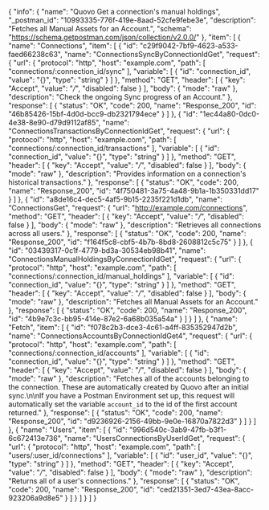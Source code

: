 {
  "info": {
    "name": "Quovo Get a connection's manual holdings",
    "_postman_id": "10993335-776f-419e-8aad-52cfe9febe3e",
    "description": "Fetches all Manual Assets for an Account.",
    "schema": "https://schema.getpostman.com/json/collection/v2.0.0/"
  },
  "item": [
    {
      "name": "Connections",
      "item": [
        {
          "id": "c29f9042-7bf9-4623-a533-faed66238c63",
          "name": "ConnectionsSyncByConnectionIdGet",
          "request": {
            "url": {
              "protocol": "http",
              "host": "example.com",
              "path": [
                "connections/:connection_id/sync"
              ],
              "variable": [
                {
                  "id": "connection_id",
                  "value": "{}",
                  "type": "string"
                }
              ]
            },
            "method": "GET",
            "header": [
              {
                "key": "Accept",
                "value": "*/*",
                "disabled": false
              }
            ],
            "body": {
              "mode": "raw"
            },
            "description": "Check the ongoing Sync progress of an Account."
          },
          "response": [
            {
              "status": "OK",
              "code": 200,
              "name": "Response_200",
              "id": "46b85426-15bf-4d0d-bcc9-db2321794ece"
            }
          ]
        },
        {
          "id": "1ec44a80-0dc0-4e38-8e90-d79d9112af85",
          "name": "ConnectionsTransactionsByConnectionIdGet",
          "request": {
            "url": {
              "protocol": "http",
              "host": "example.com",
              "path": [
                "connections/:connection_id/transactions"
              ],
              "variable": [
                {
                  "id": "connection_id",
                  "value": "{}",
                  "type": "string"
                }
              ]
            },
            "method": "GET",
            "header": [
              {
                "key": "Accept",
                "value": "*/*",
                "disabled": false
              }
            ],
            "body": {
              "mode": "raw"
            },
            "description": "Provides information on a connection's historical transactions."
          },
          "response": [
            {
              "status": "OK",
              "code": 200,
              "name": "Response_200",
              "id": "4f750481-3a75-4a48-9b1a-1b350331dd17"
            }
          ]
        },
        {
          "id": "a8de16c4-dec5-4af5-9b15-2235f221d1db",
          "name": "ConnectionsGet",
          "request": {
            "url": "http://example.com/connections",
            "method": "GET",
            "header": [
              {
                "key": "Accept",
                "value": "*/*",
                "disabled": false
              }
            ],
            "body": {
              "mode": "raw"
            },
            "description": "Retrieves all connections across all users."
          },
          "response": [
            {
              "status": "OK",
              "code": 200,
              "name": "Response_200",
              "id": "f164f5c8-cbf5-4b7b-8bd8-2608812c5c75"
            }
          ]
        },
        {
          "id": "03439317-0c1f-4779-bd3a-30534eb98b41",
          "name": "ConnectionsManualHoldingsByConnectionIdGet",
          "request": {
            "url": {
              "protocol": "http",
              "host": "example.com",
              "path": [
                "connections/:connection_id/manual_holdings"
              ],
              "variable": [
                {
                  "id": "connection_id",
                  "value": "{}",
                  "type": "string"
                }
              ]
            },
            "method": "GET",
            "header": [
              {
                "key": "Accept",
                "value": "*/*",
                "disabled": false
              }
            ],
            "body": {
              "mode": "raw"
            },
            "description": "Fetches all Manual Assets for an Account."
          },
          "response": [
            {
              "status": "OK",
              "code": 200,
              "name": "Response_200",
              "id": "4b9e7c3c-bb95-414e-87e2-6a68b035a54a"
            }
          ]
        }
      ]
    },
    {
      "name": "Fetch",
      "item": [
        {
          "id": "f078c2b3-dce3-4c61-a4ff-835352947d2b",
          "name": "ConnectionsAccountsByConnectionIdGet4",
          "request": {
            "url": {
              "protocol": "http",
              "host": "example.com",
              "path": [
                "connections/:connection_id/accounts"
              ],
              "variable": [
                {
                  "id": "connection_id",
                  "value": "{}",
                  "type": "string"
                }
              ]
            },
            "method": "GET",
            "header": [
              {
                "key": "Accept",
                "value": "*/*",
                "disabled": false
              }
            ],
            "body": {
              "mode": "raw"
            },
            "description": "Fetches all of the accounts belonging to the connection. These are automatically created by Quovo after an initial sync.\n\nIf you have a Postman Environment set up, this request will automatically set the variable `account_id` to the id of the first account returned."
          },
          "response": [
            {
              "status": "OK",
              "code": 200,
              "name": "Response_200",
              "id": "d9236926-2156-49bb-9e0e-16870a7822d3"
            }
          ]
        }
      ]
    },
    {
      "name": "Users",
      "item": [
        {
          "id": "996d540c-3ab9-47fb-b3f1-6c672413e736",
          "name": "UsersConnectionsByUserIdGet",
          "request": {
            "url": {
              "protocol": "http",
              "host": "example.com",
              "path": [
                "users/:user_id/connections"
              ],
              "variable": [
                {
                  "id": "user_id",
                  "value": "{}",
                  "type": "string"
                }
              ]
            },
            "method": "GET",
            "header": [
              {
                "key": "Accept",
                "value": "*/*",
                "disabled": false
              }
            ],
            "body": {
              "mode": "raw"
            },
            "description": "Returns all of a user's connections."
          },
          "response": [
            {
              "status": "OK",
              "code": 200,
              "name": "Response_200",
              "id": "ced21351-3ed7-43ea-8acc-923206a9d8e5"
            }
          ]
        }
      ]
    }
  ]
}
